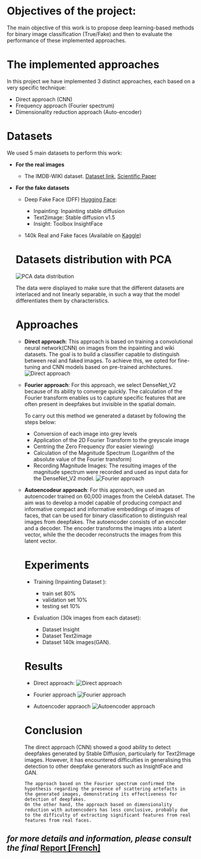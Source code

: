 # Objectives of the project:
The main objective of this work is to propose deep learning-based methods for binary image classification (True/Fake) and then to evaluate the performance of these implemented approaches.

# The implemented approaches
In this project we have implemented 3 distinct approaches, each based on a very specific technique:

- Direct approach (CNN)
- Frequency approach (Fourier spectrum)
- Dimensionality reduction approach (Auto-encoder)

# Datasets
We used 5 main datasets to perform this work:

- **For the real images**
  -  The IMDB-WIKI dataset. [Dataset link](https://data.vision.ee.ethz.ch/cvl/rrothe/imdb-wiki/static/wiki_crop.tar), [Scientific Paper](https://data.vision.ee.ethz.ch/cvl/rrothe/imdb-wiki/)


- **For the fake datasets**
  - Deep Fake Face (DFF) [Hugging Face](https://huggingface.co/datasets/OpenRL/DeepFakeFace):
    - Inpainting: Inpainting stable diffusion 
    - Text2image: Stable diffusion v1.5
    - Insight: Toolbox InsightFace

  - 140k Real and Fake faces (Available on [Kaggle](https://www.kaggle.com/datasets/xhlulu/140k-real-and-fake-faces))
 
  # Datasets distribution with PCA

  ![PCA data distribution](https://github.com/Malekbennabi3/TER_Notebooks/blob/main/img/Acp.png)
  
  The data were displayed to make sure that the different datasets are interlaced and not linearly separable, in such a way that the model differentiates them by characteristics.

  # Approaches

  - **Direct approach**:
    This approach is based on training a convolutional neural network(CNN) on images from the inpainting and wiki datasets.
    The goal is to build a classifier capable to distinguish between real and faked images.
    To achieve this, we opted for fine-tuning and CNN models based on pre-trained architectures.
    ![Direct approach](https://github.com/Malekbennabi3/TER_Notebooks/blob/main/img/direct.png)
    
  - **Fourier approach**:
    For this approach, we select DenseNet_V2 because of its ability to converge quickly.
    The calculation of the Fourier transform enables us to capture specific features that are often present in deepfakes but invisible in the spatial domain.

    To carry out this method we generated a dataset by following the steps below:
    - Conversion of each image into grey levels
    - Application of the 2D Fourier Transform to the greyscale image
    - Centring the Zero Frequency (for easier viewing)
    - Calculation of the Magnitude Spectrum (Logarithm of the absolute value of the Fourier transform)
    - Recording Magnitude Images: The resulting images of the magnitude spectrum were recorded and used as input data for the DenseNet_V2 model.
     ![Fourier approach](https://github.com/Malekbennabi3/TER_Notebooks/blob/main/img/fourier.png)  

  - **Autoencodeur approach**:
    For this approach, we used an autoencoder trained on 60,000 images from the CelebA dataset.
    The aim was to develop a model capable of producing compact and informative compact and informative embeddings of images of faces, that can be used for binary classification to distinguish real images from deepfakes.
    The autoencoder consists of an encoder and a decoder. The encoder transforms the images into a latent vector, while the the decoder reconstructs the images from this latent vector.

    # Experiments

    - Training (Inpainting Dataset ):
      - train set 80%
      - validation set 10%
      - testing set 10%

    - Evaluation (30k images from each dataset):
      - Dataset Insight
      - Dataset Text2image
      - Dataset 140k images(GAN).
     
    # Results

    - Direct approach:
      ![Direct approach](https://github.com/Malekbennabi3/TER_Notebooks/blob/main/img/res_direct.png)  


    - Fourier approach
      ![Fourier approach](https://github.com/Malekbennabi3/TER_Notebooks/blob/main/img/res_fourier.png)  


    - Autoencoder appraoch
      ![Autoencoder approach](https://github.com/Malekbennabi3/TER_Notebooks/blob/main/img/res_auto.png)  


    # Conclusion

       The direct approach (CNN) showed a good ability to detect deepfakes generated by Stable Diffusion, particularly for Text2Image images. However, it has encountered difficulties in generalising this detection to other
       deepfake generators such as InsightFace and GAN.

        The approach based on the Fourier spectrum confirmed the hypothesis regarding the presence of scattering artefacts in the generated images, demonstrating its effectiveness for detection of deepfakes.
        On the other hand, the approach based on dimensionality reduction with autoencoders has less conclusive, probably due to the difficulty of extracting significant features from real features from real faces.


## *for more details and information, please consult the final* [Report [French]](https://github.com/Malekbennabi3/TER_Notebooks/blob/main/Rapport_TER.pdf)
    
  
